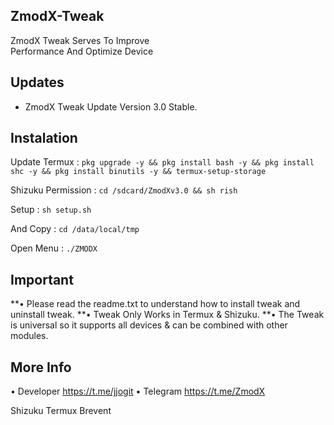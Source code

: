 <a name="readme-top"></a>
## ZmodX-Tweak<br />
ZmodX Tweak Serves To Improve  <br />
Performance And Optimize Device   <br />
## Updates
- ZmodX Tweak Update Version 3.0  Stable.
## Instalation
Update Termux : `pkg upgrade -y && pkg install bash -y && pkg install shc -y && pkg install binutils -y && termux-setup-storage`

Shizuku Permission : `cd /sdcard/ZmodXv3.0 && sh rish`

Setup : `sh setup.sh`

And Copy : `cd /data/local/tmp`

Open Menu : `./ZMODX`
## Important
**• Please read the readme.txt to understand how to install tweak and uninstall tweak.
**• Tweak Only Works in Termux & Shizuku.
**• The Tweak is universal so it supports all devices & can be combined with other modules.
## More Info
• Developer https://t.me/jjogit
• Telegram https://t.me/ZmodX

Shizuku
Termux
Brevent
